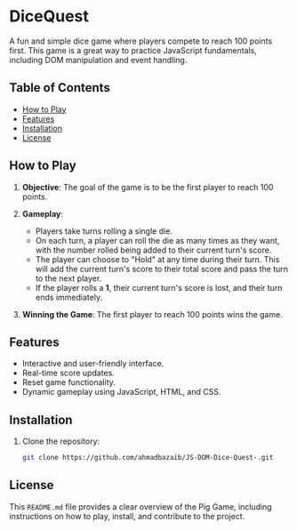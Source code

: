 # DiceQuest

A fun and simple dice game where players compete to reach 100 points first. This game is a great way to practice JavaScript fundamentals, including DOM manipulation and event handling.

## Table of Contents

- [How to Play](#how-to-play)
- [Features](#features)
- [Installation](#installation)
- [License](#license)

## How to Play

1. **Objective**: The goal of the game is to be the first player to reach 100 points.

2. **Gameplay**:
   - Players take turns rolling a single die.
   - On each turn, a player can roll the die as many times as they want, with the number rolled being added to their current turn's score.
   - The player can choose to "Hold" at any time during their turn. This will add the current turn's score to their total score and pass the turn to the next player.
   - If the player rolls a **1**, their current turn's score is lost, and their turn ends immediately.

3. **Winning the Game**: The first player to reach 100 points wins the game.

## Features

- Interactive and user-friendly interface.
- Real-time score updates.
- Reset game functionality.
- Dynamic gameplay using JavaScript, HTML, and CSS.

## Installation

1. Clone the repository:
   ```bash
   git clone https://github.com/ahmadbazaib/JS-DOM-Dice-Quest-.git

## License
This `README.md` file provides a clear overview of the Pig Game, including instructions on how to play, install, and contribute to the project.
